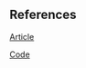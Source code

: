 ## References

[Article](https://stateful.com/blog/generate-web-assembly-with-typescript)

[Code](https://github.com/stateful/blog-examples/tree/main/assembly-script)